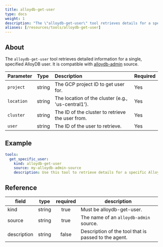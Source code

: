 ```yaml
---
title: alloydb-get-user
type: docs
weight: 1
description: "The \"alloydb-get-user\" tool retrieves details for a specific AlloyDB user.\n"
aliases: [/resources/tools/alloydb-get-user]
---
```


## About

The `alloydb-get-user` tool retrieves detailed information for a single,
specified AlloyDB user. It is compatible with
[alloydb-admin](../../sources/alloydb-admin.md) source.

| Parameter  | Type   | Description                                        | Required |
| :--------- | :----- | :------------------------------------------------- | :------- |
| `project`  | string | The GCP project ID to get user for.                | Yes      |
| `location` | string | The location of the cluster (e.g., 'us-central1'). | Yes      |
| `cluster`  | string | The ID of the cluster to retrieve the user from.   | Yes      |
| `user`     | string | The ID of the user to retrieve.                    | Yes      |

## Example

```yaml
tools:
  get_specific_user:
    kind: alloydb-get-user
    source: my-alloydb-admin-source
    description: Use this tool to retrieve details for a specific AlloyDB user.
```

## Reference

| **field**   | **type** | **required** | **description**                                      |
| ----------- | :------: | :----------: | ---------------------------------------------------- |
| kind        |  string  |     true     | Must be alloydb-get-user.                            |
| source      |  string  |     true     | The name of an `alloydb-admin` source.               |
| description |  string  |     false    | Description of the tool that is passed to the agent. |
